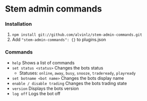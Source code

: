 Stem admin commands
===================

### Installation

1. `npm install git://github.com/alvinlz/stem-admin-commands.git`
2. Add `"stem-admin-commands": {}` to plugins.json

### Commands

- `help` Shows a list of commands
- `set status <status>` Changes the bots status
  - Statuses: `online`, `away`, `busy`, `snooze`, `tradeready`, `playready`
- `set botname <bot name>` Changes the bots display name
- `enable / disable trading` Changes the bots trading state
- `version` Displays the bots version
- `log off` Logs the bot off